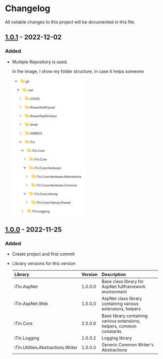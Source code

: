 ﻿# Changelog

All notable changes to this project will be documented in this file.

## [1.0.1] - 2022-12-02

### Added

  - Multiple Repository is used.

    In the image, I show my folder structure, in case it helps someone

    ![multi-repo.png][mutli-repo] 

## [1.0.0] - 2022-11-25

### Added

  - Create project and first commit

  - Library versions for this version
  
	| Library | Version | Description |
	|:--------|:--------|:------------|
	| iTin.AspNet | 1.0.0.0 | Base class library for AspNet fullframework environment |
	| iTin.AspNet.Web | 1.0.0.0 | AspNet class library containing various extensions, helpers |
	| iTin.Core | 2.0.0.6 | Base library containing various extensions, helpers, common constants |
	| iTin.Logging | 1.0.0.2 | Logging library |
    | iTin.Utilities.Abstractions.Writer | 1.0.0.0 | Generic Common Writer's Abstractions |


[1.0.1]: https://github.com/iAJTin/iPdfWriter.AspNet/releases/tag/v1.0.1
[1.0.0]: https://github.com/iAJTin/iPdfWriter.AspNet/releases/tag/v1.0.0
[mutli-repo]: ./assets/multi-repo.png "folder structure"
